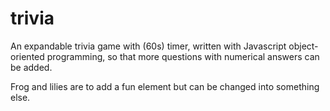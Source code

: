 # trivia

An expandable trivia game with (60s) timer, written with Javascript object-oriented programming, so that more questions with numerical answers can be added.

Frog and lilies are to add a fun element but can be changed into something else.
